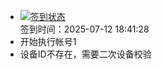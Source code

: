 - [![签到状态](https://github.com/womade/Cloud189-Actions/actions/workflows/main.yml/badge.svg?branch=main)](https://github.com/womade/Cloud189-Actions/actions/workflows/main.yml) <br> 签到时间：2025-07-12 18:41:28
- 开始执行帐号1
- 设备ID不存在，需要二次设备校验
